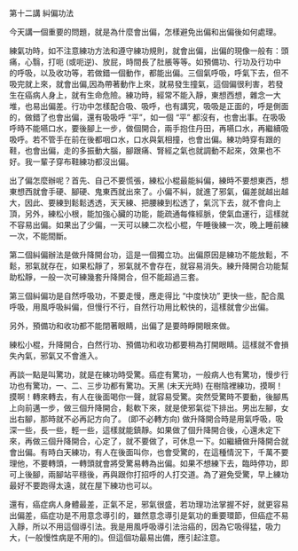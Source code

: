 第十二講 糾偏功法

今天講一個重要的問題，就是為什麼會出偏，怎樣避免出偏和出偏後如何處理。

練氣功時，如不注意練功方法和遵守練功規則，就會出偏，出偏的現像一般有：頭痛，心翳，打呃 (或呃逆)、放屁，時間長了肚脹等等。如預備功、行功及行功中的呼吸，以及收功等，若做錯一個動作，都能出偏。三個氣呼吸，呼氣下去，但不吸完就上來，就會出偏,因為帶著動作上來，就易發生撞氣，這個偏很利害，若發生在癌病人身上，就有生命危險。練功時，經常不能入靜，東想西想，雜念一大堆，也易出偏差。行功中怎樣配合吸、吸呼，也有講究，吸吸是正面的，呼是側面的，做錯了也會出偏，還有吸吸呼 “平”，如一個 “平” 都沒有，也會出事。在吸吸呼時不能嚥口水，要後腳上一步，做個開合，兩手抱住丹田，再嚥口水，再繼續吸吸呼。若不管手在前在後都咽ロ水，口水與氣相撞，也會出偏。練功時穿有跟的鞋，也會出偏，走的多振動大腦，腳跟痛、腎經之氣也就調動不起來，效果也不好。我一輩子穿布鞋練功都沒出偏。

出了偏怎麼辦呢？首先、自己不要慌張，練松小棍最能糾偏，練時不要想東西，想東想西就會手硬、腳硬、鬼東西就出來了。小偏不糾，就進了邪氣，偏差就越出越大，因此、要練到鬆鬆透透，天天練、把腰練到松透了，氣沉下去，就不會向上頂，另外，練松小根，能加強心臟的功能，能疏通每條經脈，使氣血運行，這樣就不容易出偏。如果出了少偏，一天可以練二次松小棍，午睡後練一次，晚上睡前練一次，不能間斷。

第二個糾偏辦法是做升降開台功，這是一個獨立功。出偏原因是練功不能放鬆，不鬆，邪氣就存在，如果松靜了，邪氣就不會存在，就容易消失。練升降開合功能幫助松靜，一般一次可練幾套升降開合，但不能超過三套。

第三個糾偏功是自然呼吸功，不要走慢，應走得比 “中度快功” 更快一些，配合風呼吸，用風呼吸糾偏，但慢行不行，自然行功用比較快的，這樣就會少出偏。

另外，預備功和收功都不能閉著眼睛，出偏了是要時睜開眼來做。

練松小棍，升降開合，白然行功、預備功和收功都要稍為打開眼睛。這樣就不會損失內氣，邪氣又不會進入。

再談一點是叫驚功，就是在練功時受驚。癌症有驚功，一般病人也有驚功，慢步行功也有驚功，一、二、三步功都有驚功。天黑 (未天光時) 在樹陰裡練功，摸啊！摸啊！轉來轉去，有人在後面喝你一聲，就容易受驚。突然受驚時不要動，後腳馬上向前邁一步，做三個升降開合，鬆軟下來，就是使邪氣從下排出。男出左腳，女出右腳，那時就不必再記方向了。 (即不必轉方向) 做升降開合時是用氣呼吸，吸深一些，長一些，輕一些，這樣就能鎮靜。如果做了個升降開合後，心還未定下來，再做三個升降開合，心定了，就不要做了，可休息一下。如繼續做升降開合就會出偏。有時白天練功，有人在後面叫你，也會受驚的，在這種情況下，千萬不要理他，不要轉頭，一轉頭就會將受驚易轉為出偏。如果不想練下去，臨時停功，即可上後腳，兩腳站平穩後，再與跟你打招呼的人打交道。為了避免受驚，早上練功最好不要跑得太遠，就在屋下練功也可以。

還有，癌症病人身體最差，正氣不足，邪氣很盛，若功理功法掌握不好，就更容易出偏差，癌症功是不用意念導引的，雖然意念導引是氣功的重要環節，但癌症不易入靜，所以不用這個導引法。我是用風呼吸導引法治癌的，因為它吸得猛，吸力大，(一般慢性病是不用的)。但這個功最易出備，應引起注意。
